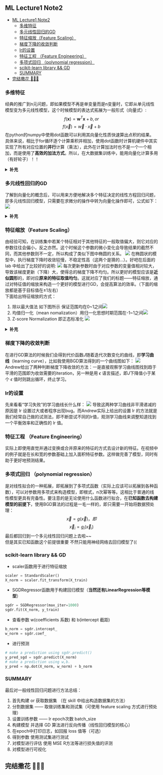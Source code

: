 ## ML Lecture1 Note2
- [ML Lecture1 Note2](#ml-lecture1-note2)
  - [多维特征](#多维特征)
  - [多元线性回归的GD](#多元线性回归的gd)
  - [特征缩放（Feature Scaling）](#特征缩放feature-scaling)
  - [梯度下降的收敛判断](#梯度下降的收敛判断)
  - [lr的设置](#lr的设置)
  - [特征工程 （Feature Engineering）](#特征工程-feature-engineering)
  - [多项式回归 （polynomial regression）](#多项式回归-polynomial-regression)
  - [scikit-learn library \&\& GD](#scikit-learn-library--gd)
  - [SUMMARY](#summary)
- [完结撒花 🎉🎉🎉](#完结撒花-)


### 多维特征
经典的推广到n元问题，即如果模型不再是单变量而是n变量时，它即从单元线性模型变为多元线性模型，这个时候模型的表达式拓展为一般形式（向量式）:
$$
  f(\mathbf{x})=\mathbf{w}^T\mathbf{x}+b ,  or
$$
$$
  f(\vec{x}) = \vec{w} \cdot \vec{x} +b
$$
在python的numpy中使用dot函数可以利用其向量化性质快速算出点积的结果。具体来说，相比于for循环逐个计算乘积并相加，使用dot函数时计算机硬件中其实实现了所有对应位置的**并行**计算（乘法），此外在计算加法时也不是一个一个相加，而是使用了**高效的加法方式**。所以，在大数据集训练中，能用向量化计算多用（有好轮子）！！

<details>
<summary><b>补充</b></summary>
<p> 这种底层硬件实际上是基于GPU和高级的CPU的单指令多数据管道（SIMD）模式。</p>
</details>

### 多元线性回归的GD
了解到向量化的概念后，可以用来方便地解决多个特征决定的线性方程回归问题，即多元线性回归模型，只需要在求微分的操作中转为向量化操作即可，公式如下：
![](2023-02-24-00-18-26.png)
<details>
<summary><b>补充</b></summary>
<p> 实际上还有一种叫正则方程法（normal equation）的方法解决线性回归问题，无需迭代，但是比较复杂，而且不适用于其他回归问题，一般不用。</p>
</details>

### 特征缩放（Feature Scaling）
由经验可知，在训练集中若某个特征相对于其他特征的一般取值偏大，则它对应的参数往往会偏小，反之亦然。这个时候这个参数的微小变化会导致结果的截然不同，而其他参数则不一定，所以构成了类似下图中椭圆的关系。
![](2023-02-24-00-34-30.png)
在椭圆状的模型中，执行梯度下降时收敛较慢，不稳定性高（这两个是猜的...）。好吧在后面的 lab 中给出了比较好的说明:
![](2023-03-01-00-42-47.png)
每次更新参数时由于对应参数的变量值相对较大，导致该梯度更新（下降）大，使得总的梯度下降不均匀。所以更好的模型应该是**近似圆形**的，即对应**原来的特征取值均匀**。这就对应了我们的标题——特征缩放，通过对特征值的缩放来构造一个更好的模型进行GD，会提高算法的效率。（下面的缩放都是基于目标值在±1左右）  
下面给出特征缩放的方式：  
1. 除以最大值法 如下图所示 保证范围均在0~1之间![](2023-02-24-00-42-15.png)
2. 均值归一化（mean nomalization）用归一化思想时期范围在-1~1之间![](2023-02-24-00-46-06.png)
3. Z-score Normalization 即正态标准化 ![](2023-02-24-00-50-16.png)
<details>
<summary><b>补充</b></summary>
<p> 在 feature scaling 后要注意的是进行BGD算法的时候 lr 要设置的特别大才能保证速度足够快！！ 此外在进行预测（使用测试集）的时候记得先把数据归一化后在使用模型预测~</p>
</details>

### 梯度下降的收敛判断
在进行GD算法的时候我们会得到代价函数$J$随着迭代次数变化的曲线，即**学习曲线**（learning curve），比如我使用BGD算法得到的一个曲线图如下：
![](2023-02-28-23-47-22.png)  
Andrew给出了两种判断梯度下降收敛的方法：一是直接观察学习曲线图找到趋于平滑的范围即为收敛需要的iteration，另一种是用 $\epsilon$ 语言描述，即$J$下降值小于某个 $\epsilon$ 值时则跳出循环，终止学习。

### lr的设置
先来看看“学习失败”的学习曲线长什么样：
![](2023-03-01-00-00-32.png)
导致这两种学习曲线非平滑递减的原因是 lr 设置过大或者程序出现bug。而Andrew实际上给出的设置 lr 的方法就是我们经常自己做的试测法，即不断尝试不同的lr值，观测学习曲线来调整知道找到一个平衡效率和正确性的 lr 值。

### 特征工程 （Feature Engineering）
实际上即使用直觉并通过变换或合并原来的特征的方式去设计新的特征。在视频中的例子就是在长和宽的参数基础上加入面积特征参数。这样做完善了模型，同时有助于更好地预测结果。

### 多项式回归 （polynomial regression）
是对线性拟合的一种拓展，即拓展到了多项式函数（实际上应该可以拓展到各种函数），可以对参数用多项式来构造模型，即根式，n次幂等等。这相比于普通的线性模型更具有完备性。要注意的是无论使用什么函数进行拟合，在**已知函数去构建模型的前提下**，使用BGD算法的过程是一毛一样的，即只需要一开始将数据预处理：
$$ \vec{x} = g(\vec{x}) ， 即$$
$$ \vec{x}_i = g_i(\vec{x}_i)$$
最后都回归到一个多元线性回归问题上去啦~~  
但是其实已知函数这个前提很重要 不然只能用神经网络去回归模型了((


### scikit-learn library && GD
- scaler函数用于进行特征缩放
``` python
scaler = StandardScaler()
X_norm = scaler.fit_transform(X_train)
```

- SGDRegressor函数用于构建回归模型（**当然还有LinearRegression等模型**）
```python
sgdr = SGDRegressor(max_iter=1000)
sgdr.fit(X_norm, y_train)
```

- 查看参数 w(coefficients 系数) 和 b(intercept 截距)
```python
b_norm = sgdr.intercept_
w_norm = sgdr.coef_
```

- 进行预测
```python
# make a prediction using sgdr.predict()
y_pred_sgd = sgdr.predict(X_norm)
# make a prediction using w,b. 
y_pred = np.dot(X_norm, w_norm) + b_norm  
```
### SUMMARY
最后对一般线性回归问题进行方法总结：  
1. 首先构建 or 获取数据集 （在 skill 中给出构造数据集的方法）
2. 分割数据集 —— 取做训练集和测试集（可使用 feature scaling 方式进行预处理）
3. 设置训练参数 —— lr epoch次数 batch_size
4. 构建模型 并选择 GD 算法进行反向传播（线性回归模型的核心）  
5. 在epoch中打印日志，如回报 loss 值等（可选）
6. 得到参数 使用测试集进行测试
7. 对模型进行评估 使用 MSE R方法等进行损失值的评测
8. 对模型进行可视化 

## 完结撒花 🎉🎉🎉